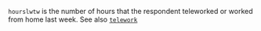 `hourslwtw` is the number of hours that the respondent teleworked or worked from home last week. See also [`telework`](variables/employment/telework.md)